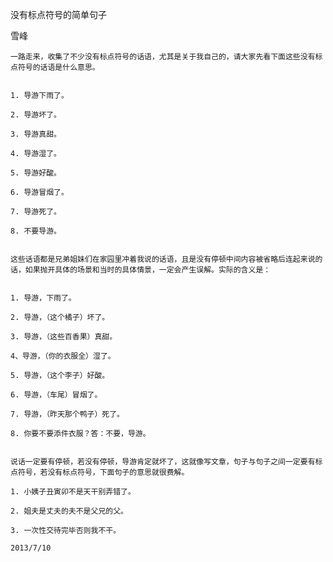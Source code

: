 没有标点符号的简单句子

雪峰


    一路走来，收集了不少没有标点符号的话语，尤其是关于我自己的，请大家先看下面这些没有标点符号的话语是什么意思。


    1. 导游下雨了。

    2. 导游坏了。

    3. 导游真甜。

    4. 导游湿了。

    5. 导游好酸。

    6. 导游冒烟了。

    7. 导游死了。

    8. 不要导游。


    这些话语都是兄弟姐妹们在家园里冲着我说的话语，且是没有停顿中间内容被省略后连起来说的话，如果抛开具体的场景和当时的具体情景，一定会产生误解。实际的含义是：


    1. 导游，下雨了。

    2. 导游，（这个橘子）坏了。

    3. 导游，（这些百香果）真甜。

    4、导游，（你的衣服全）湿了。

    5. 导游，（这个李子）好酸。

    6. 导游，（车尾）冒烟了。

    7. 导游，（昨天那个鸭子）死了。

    8. 你要不要添件衣服？答：不要，导游。


    说话一定要有停顿，若没有停顿，导游肯定就坏了，这就像写文章，句子与句子之间一定要有标点符号，若没有标点符号，下面句子的意思就很费解。

    1. 小姨子丑寅卯不是天干别弄错了。

    2. 姐夫是丈夫的夫不是父兄的父。

    3. 一次性交待完毕否则我不干。

    2013/7/10



